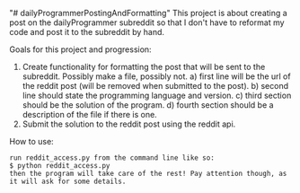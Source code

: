 "# dailyProgrammerPostingAndFormatting" 
This project is about creating a post on the dailyProgrammer subreddit
so that I don't have to reformat my code and post it to the subreddit by hand.

Goals for this project and progression:
1) Create functionality for formatting the post that will be sent to the subreddit. Possibly make a file, possibly not.
   a) first line will be the url of the reddit post (will be removed when submitted to the post).
   b) second line should state the programming language and version.
   c) third section should be the solution of the program. 
   d) fourth section should be a description of the file if there is one.
2) Submit the solution to the reddit post using the reddit api.

How to use:

	run reddit_access.py from the command line like so:
	$ python reddit_access.py
	then the program will take care of the rest! Pay attention though, as it will ask for some details.
 
